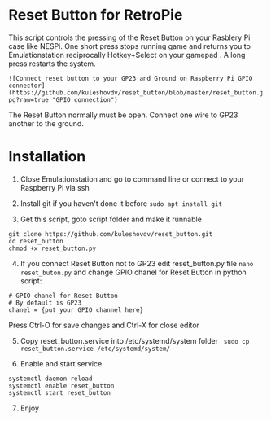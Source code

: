 # Reset Button for RetroPie
This script controls the pressing of the Reset Button on your Rasblery Pi case like NESPi. One short press stops running game and returns you to Emulationstation reciprocally Hotkey+Select on your gamepad . A long press restarts the system.

`![Connect reset button to your GP23 and Ground on Raspberry Pi GPIO connector](https://github.com/kuleshovdv/reset_button/blob/master/reset_button.jpg?raw=true "GPIO connection")`

The Reset Button normally must be open. Connect one wire to GP23 another to the ground.

# Installation

 1. Close Emulationstation and go to command line or connect to your Raspberry Pi via ssh

 2. Install git if you haven't done it before 
 `sudo apt install git`

 3. Get this script, goto script folder and make it runnable
 ```
 git clone https://github.com/kuleshovdv/reset_button.git
 cd reset_button
 chmod +x reset_button.py
 ```
 4. If you connect Reset Button not to GP23 edit reset_button.py file
 `nano reset_buton.py`
 and change GPIO chanel for Reset Button in python script:
 ```
 # GPIO chanel for Reset Button
 # By default is GP23
 chanel = {put your GPIO channel here}
 ```
Press Ctrl-O for save changes and Ctrl-X for close editor

 5. Copy reset_button.service into /etc/systemd/system folder
` sudo cp reset_button.service /etc/systemd/system/`

 6. Enable and start service
 ```
 systemctl daemon-reload
 systemctl enable reset_button
 systemctl start reset_button
 ```
 7. Enjoy



